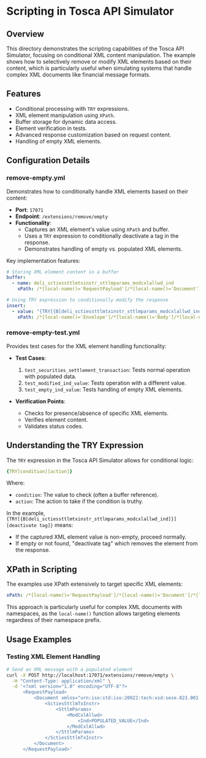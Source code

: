 # Scripting in Tosca API Simulator

## Overview

This directory demonstrates the scripting capabilities of the Tosca API Simulator, focusing on conditional XML content manipulation. The example shows how to selectively remove or modify XML elements based on their content, which is particularly useful when simulating systems that handle complex XML documents like financial message formats.

## Features

- Conditional processing with `TRY` expressions.
- XML element manipulation using `XPath`.
- Buffer storage for dynamic data access.
- Element verification in tests.
- Advanced response customization based on request content.
- Handling of empty XML elements.

## Configuration Details

### remove-empty.yml

Demonstrates how to conditionally handle XML elements based on their content:

- **Port**: `17071`
- **Endpoint**: `/extensions/remove/empty`
- **Functionality**:
  - Captures an XML element's value using `XPath` and buffer.
  - Uses a `TRY` expression to conditionally deactivate a tag in the response.
  - Demonstrates handling of empty vs. populated XML elements.

Key implementation features:

```yaml
# Storing XML element content in a buffer
buffer:
  - name: deli_sctiessttlmtxinstr_sttlmparams_modcxlallwd_ind
    xPath: /*[local-name()='RequestPayload']/*[local-name()='Document']/*[local-name()='SctiesSttlmTxInstr']/*[local-name()='SttlmParams']/*[local-name()='ModCxlAllwd']/*[local-name()='Ind']

# Using TRY expression to conditionally modify the response
insert:
  - value: "{TRY[{B[deli_sctiessttlmtxinstr_sttlmparams_modcxlallwd_ind]}][deactivate tag]}"
    xPath: /*[local-name()='Envelope']/*[local-name()='Body']/*[local-name()='AddResponse']/*[local-name()='AddResult']
```

### remove-empty-test.yml

Provides test cases for the XML element handling functionality:

- **Test Cases**:
  1. `test_securities_settlement_transaction`: Tests normal operation with populated data.
  2. `test_modified_ind_value`: Tests operation with a different value.
  3. `test_empty_ind_value`: Tests handling of empty XML elements.

- **Verification Points**:
  - Checks for presence/absence of specific XML elements.
  - Verifies element content.
  - Validates status codes.

## Understanding the TRY Expression

The `TRY` expression in the Tosca API Simulator allows for conditional logic:

```yaml
{TRY[condition][action]}
```

Where:

- `condition`: The value to check (often a buffer reference).
- `action`: The action to take if the condition is truthy.

In the example, `{TRY[{B[deli_sctiessttlmtxinstr_sttlmparams_modcxlallwd_ind]}][deactivate tag]}` means:

- If the captured XML element value is non-empty, proceed normally.
- If empty or not found, "deactivate tag" which removes the element from the response.

## XPath in Scripting

The examples use XPath extensively to target specific XML elements:

```yaml
xPath: /*[local-name()='RequestPayload']/*[local-name()='Document']/*[local-name()='SctiesSttlmTxInstr']/*[local-name()='SttlmParams']/*[local-name()='ModCxlAllwd']/*[local-name()='Ind']
```

This approach is particularly useful for complex XML documents with namespaces, as the `local-name()` function allows targeting elements regardless of their namespace prefix.

## Usage Examples

### Testing XML Element Handling

```bash
# Send an XML message with a populated element
curl -X POST http://localhost:17071/extensions/remove/empty \
  -H "Content-Type: application/xml" \
  -d '<?xml version="1.0" encoding="UTF-8"?>
      <RequestPayload>
          <Document xmlns="urn:iso:std:iso:20022:tech:xsd:sese.023.001.07">
              <SctiesSttlmTxInstr>
                  <SttlmParams>
                      <ModCxlAllwd>
                          <Ind>POPULATED_VALUE</Ind>
                      </ModCxlAllwd>
                  </SttlmParams>
              </SctiesSttlmTxInstr>
          </Document>
      </RequestPayload>'
```
